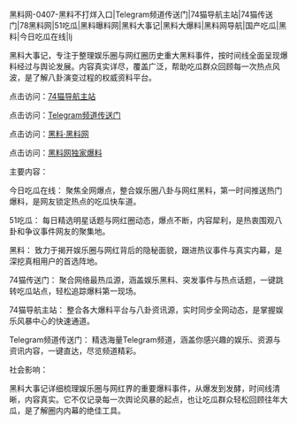 #
黑料网-0407-黑料不打烊入口|Telegram频道传送门|74猫导航主站|74猫传送门|78黑料网|51吃瓜|黑料曝料网|黑料大事记|黑料大爆料|黑料网导航|国产吃瓜|黑料|今日吃瓜在线|lj

黑料大事记，专注于整理娱乐圈与网红圈历史重大黑料事件，按时间线全面呈现爆料经过与舆论发展。内容真实详尽，覆盖广泛，帮助吃瓜群众回顾每一次热点风波，是了解八卦演变过程的权威资料平台。


点击访问：<a href="https://74mao.com/">74猫导航主站</a>

点击访问：<a href="https://74mao.com/">Telegram频道传送门</a>

点击访问：<a href="https://gbs-3wd.pages.dev/">黑料·黑料网</a>

点击访问：<a href="https://tyer.pages.dev/">黑料网独家爆料</a>


主要内容：

今日吃瓜在线： 聚焦全网爆点，整合娱乐圈八卦与网红黑料，第一时间推送热门爆料，是网友锁定热点的吃瓜快车道。

51吃瓜： 每日精选明星话题与网红圈动态，爆点不断，内容犀利，是热衷围观八卦和争议事件网友的聚集地。

黑料： 致力于揭开娱乐圈与网红背后的隐秘面貌，跟进热议事件与真实内幕，是深挖真相用户的首选阵地。

74猫传送门： 聚合网络最热瓜源，涵盖娱乐黑料、突发事件与热点话题，一键跳转吃瓜站点，轻松追踪爆料第一现场。

74猫导航主站： 整合各大爆料平台与八卦资讯源，实时同步全网动态，是掌握娱乐风暴中心的快速通道。

Telegram频道传送门： 精选海量Telegram频道，涵盖你感兴趣的娱乐、资源与资讯内容，一键直达，尽览频道精彩。

社会影响：

黑料大事记详细梳理娱乐圈与网红界的重要爆料事件，从爆发到发酵，时间线清晰，内容真实。它不仅记录每一次舆论风暴的起点，也让吃瓜群众轻松回顾往年大瓜，是了解圈内内幕的绝佳工具。

<span style="display:none;">[Canonical link](https://github.com/biesi999/12212 ）</span>
